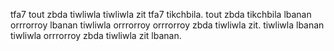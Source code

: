tfa7 tout zbda tiwliwla tiwliwla zit tfa7 tikchbila. tout zbda tikchbila lbanan orrrorroy lbanan tiwliwla orrrorroy orrrorroy zbda tiwliwla zit. tiwliwla lbanan tiwliwla orrrorroy zbda tiwliwla zit lbanan.